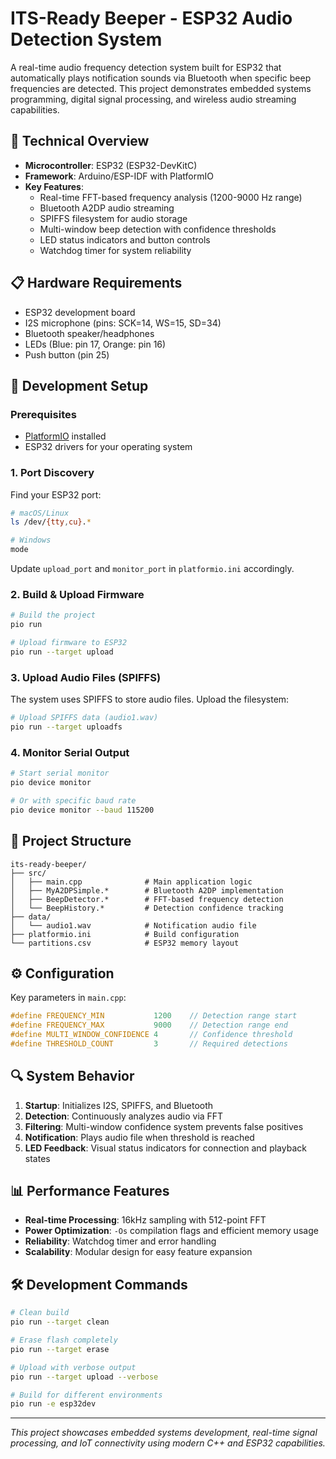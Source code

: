 # ITS-Ready Beeper - ESP32 Audio Detection System

A real-time audio frequency detection system built for ESP32 that automatically plays notification sounds via Bluetooth when specific beep frequencies are detected. This project demonstrates embedded systems programming, digital signal processing, and wireless audio streaming capabilities.

## 🔧 Technical Overview

- **Microcontroller**: ESP32 (ESP32-DevKitC)
- **Framework**: Arduino/ESP-IDF with PlatformIO
- **Key Features**:
  - Real-time FFT-based frequency analysis (1200-9000 Hz range)
  - Bluetooth A2DP audio streaming
  - SPIFFS filesystem for audio storage
  - Multi-window beep detection with confidence thresholds
  - LED status indicators and button controls
  - Watchdog timer for system reliability

## 📋 Hardware Requirements

- ESP32 development board
- I2S microphone (pins: SCK=14, WS=15, SD=34)
- Bluetooth speaker/headphones
- LEDs (Blue: pin 17, Orange: pin 16)
- Push button (pin 25)

## 🚀 Development Setup

### Prerequisites
- [PlatformIO](https://platformio.org/) installed
- ESP32 drivers for your operating system

### 1. Port Discovery
Find your ESP32 port:
```bash
# macOS/Linux
ls /dev/{tty,cu}.*

# Windows
mode
```
Update `upload_port` and `monitor_port` in `platformio.ini` accordingly.

### 2. Build & Upload Firmware
```bash
# Build the project
pio run

# Upload firmware to ESP32
pio run --target upload
```

### 3. Upload Audio Files (SPIFFS)
The system uses SPIFFS to store audio files. Upload the filesystem:
```bash
# Upload SPIFFS data (audio1.wav)
pio run --target uploadfs
```

### 4. Monitor Serial Output
```bash
# Start serial monitor
pio device monitor

# Or with specific baud rate
pio device monitor --baud 115200
```

## 📁 Project Structure

```
its-ready-beeper/
├── src/
│   ├── main.cpp              # Main application logic
│   ├── MyA2DPSimple.*        # Bluetooth A2DP implementation
│   ├── BeepDetector.*        # FFT-based frequency detection
│   └── BeepHistory.*         # Detection confidence tracking
├── data/
│   └── audio1.wav            # Notification audio file
├── platformio.ini            # Build configuration
└── partitions.csv            # ESP32 memory layout
```

## ⚙️ Configuration

Key parameters in `main.cpp`:
```cpp
#define FREQUENCY_MIN           1200    // Detection range start
#define FREQUENCY_MAX           9000    // Detection range end
#define MULTI_WINDOW_CONFIDENCE 4       // Confidence threshold
#define THRESHOLD_COUNT         3       // Required detections
```

## 🔍 System Behavior

1. **Startup**: Initializes I2S, SPIFFS, and Bluetooth
2. **Detection**: Continuously analyzes audio via FFT
3. **Filtering**: Multi-window confidence system prevents false positives
4. **Notification**: Plays audio file when threshold is reached
5. **LED Feedback**: Visual status indicators for connection and playback states

## 📊 Performance Features

- **Real-time Processing**: 16kHz sampling with 512-point FFT
- **Power Optimization**: `-Os` compilation flags and efficient memory usage
- **Reliability**: Watchdog timer and error handling
- **Scalability**: Modular design for easy feature expansion

## 🛠️ Development Commands

```bash
# Clean build
pio run --target clean

# Erase flash completely
pio run --target erase

# Upload with verbose output
pio run --target upload --verbose

# Build for different environments
pio run -e esp32dev
```

---

*This project showcases embedded systems development, real-time signal processing, and IoT connectivity using modern C++ and ESP32 capabilities.*
